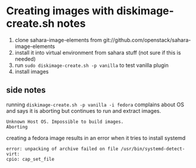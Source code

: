 Creating images with diskimage-create.sh notes
====

1. clone sahara-image-elements from git://github.com/openstack/sahara-image-elements
2. install it into virtual environment from sahara stuff (not sure if this is needed)
3. run `sudo diskimage-create.sh -p vanilla` to test vanilla plugin
4. install images


side notes
----

running `diskimage-create.sh -p vanilla -i fedora` complains about OS and says
it is aborting but continues to run and extract images.

    Unknown Host OS. Impossible to build images.
    Aborting

creating a fedora image results in an error when it tries to install systemd

    error: unpacking of archive failed on file /usr/bin/systemd-detect-virt: 
    cpio: cap_set_file
